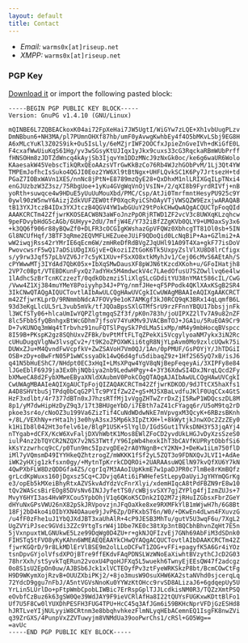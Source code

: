 ```yaml
---
layout: default
title: Contact
---
```


* *Email:* `warms0x[at]riseup.net`
* *XMPP:* `warms0x[at]riseup.net`

### PGP Key

[Download it](/files/warms0x.asc) or import the following pasted block:

    -----BEGIN PGP PUBLIC KEY BLOCK-----
    Version: GnuPG v1.4.10 (GNU/Linux)

    mQINBE6L7ZQBEACkoxK04ai72FpXeHai7JW5UgtI/WiGYw7zLQE+Xh1vbUugPLzv
    DmNBbun6+NH3MA/pl7PUmnOHXf87hb/umF0yAvwgKwhbEy4f4O5bMKvLSbj9EG8H
    A6xMLcYuKl3Z02S9ik+Ou5IsLly/6eMZjrIWF2OOCfxJpieZnGveIVh+dKiGfE0L
    F4cxafWwUiuKqS61Hg/yv3wSGsyKtUJIqx1yJkx9cuxs33cG3RqckaRBmWUbPrff
    fHNSOHm8zJDTZdWncq4kAyjSb3IjqvYm1DDzMNcJ9zNxGk0oc/ke6g6waUR6Wolo
    KAaesakW45VebscTikQRxQEoAAzsVTrGwKkBzCo76Rb4WJzhGObPvM/1Lj3Qt4YW
    TMPEmJofhcIsSuko4QGJI0Eoz2YW6Xl9tBtNgx+UHFLQvkSC1K6Py7JrtsezH+td
    PGaZ7IOBxWAVn1XES/nnNc8jPtN+E8789mzQyE28+QxDhxM1nlLRIXGqILpTNxi4
    enGJUzbzW3Z3sz/75RbgUoe+1yKu4GVgWqVnOjVsIN+/2/qXI8b9FyrdRIVfj+nB
    yoRth+suwqce4w9HDuE5yUuUuMouXbd/PMC/Csp/AtJi0TmrfmntHesyPU925c9Y
    0ywl90zW5nwY6AizjZdkVUFZEW0tfP0XqcRyiCShOAyVTjVWSQZW9EzxjwARAQAB
    tB13YXJtczB4IDx3YXJtczB4QGV4YW1wbGUuY29tPokCHwQwAQgACQUCTpFoqQId
    AAAKCRCTm42ZfjwrKKOSEACW8N3aWFoJnzPpORjRTWD1ZF2vcV3c8UWXqKLzqhcw
    9peFDvybHdG5cAGb/6UHyy+2dU/7mfjW4E/Y732iBfZZgKVb0QLY9+UMOaxSy3x6
    +k3QQ6f906r88yBQwZf0+DLFR3cOCGIgKWshazGpVFQWz0XbhcgTT81Ol0sb+5IN
    Gl8NCUfHqf/3BTF3qRme2EQVMFLHEZueeJUiF9QDoQid0LcNqBiP+Aa+GZlmi2+A
    wW2iwqjRss42rYMrIE6qEcm6W/zmHReDfRdBVgZJqUHl91A09T4Xa+gkF77isDoV
    PwovcwsrF5wQ17aDSiUDgIXGjvE+QkoziIZtGoK6Tk5UxpyZslVlXU8D8lrCfigx
    s/y9rw3Jqf57pLbVZV6Jr7c5yK1XUv+FSxXO8xtkMyhJv1/Cej06cMvS6AEtAh/S
    cPYWwwMTj3IYdAd7QbK05x+IbXqSMwDausXF8pWJN6tKzcdXKoh+u/GFoIHatjh8
    2VP7c0Bpt/VTEBDKunFyxQz7adYHx5M4mdwckV4c7LAedOfusU7SZOwllvq6e4lw
    1lAdhcSzBrTcnKCzzezT/0qdkObzmzi5liXlgSLcGDditYU38nYMAt586cIL/CwG
    /Vww4Z1Xj384muYMeY8Poiyyhp34J+PYg/nmfJHe+qF5PPodk4QKlXAxKSgB2SR4
    3IkCNwQTAQgAIQUCTovtlAIbAwULCQgHAwUVCgkICwUWAgMBAAIeAQIXgAAKCRCT
    m42ZfjwrKLprD/9RNmmbNdcA7FOVy9e1oK7AMKgf3kJ0RCQ9qK3BRx14qLqmfB6L
    93d3eKgLlcUL5rL3vub5mVk/tfJQOaBpsSXlGTMfSrU9rzFFnnYBQU17bbsjjnFk
    l3WCfSTy06+hlcaUmIwYQPZlgtmgqSZf3f/pK0n783h/joUIPXZ2lTv7A9u82nZF
    8lc5FbbSfyQBnhgxBtWcGDhm7jfsoV74YuKMv9JVACBmTOJ+JGA1u/5RuEOA9Cr9
    D+7vKUNOq3mWq4tTrbvhz91nuFQTSlPqySk7PdLMa5ixMp/mM4y9mbHocqBVspcc
    8I59B+PKspK2gz8SQhUxvZFBk/bvPtMftFLTqZPekXi5VcgylyoaNM7ykx3iN2Rc
    cUHuDugqVlgNw3lvsgCv2+/t9K2oZPOXWKii6tgR8NjYLpAvm0Mo9zxlcUQwk75i
    DUWxZJu+M4QvndFwVcpfkV+ZwZSAVoH7Vm0QJ/1An/0pPMUF/GsPOYjY/JhTDGiI
    OSB+zDy+oBwFrN05P1wWCssyaDk14wQ6d4gfu5dibaqZ9z+1Hf2S65yQ7xB/isJ6
    q41N5bHuEShC7/NHdpt0EC3xHqI+LMsXPqw4YgV8qNjBepFeqeyAi/3XIPFy8e84
    lJGeEblF69J9ja3Ex0hjNQbiya2nb9LedwHPgy+4+3Y36XdwSI4DxJNrqLQcd2Fy
    bXMweCA8d2FybXMweEByaXNldXAubmV0PokCOgQTAQgAJAIbAwULCQgHAwUVCgkI
    CwUWAgMBAAIeAQIXgAUCTpFojQIZAQAKCRCTm42ZfjwrKDKOD/9dJTtCX5haXfs1
    A4D8SHVtbuSjTPdq0bCqG2PlTc9PYIfZw2Z+gS+MJSXBaLvdfuJKlF0UqCCx4GtS
    HzF3xdlbt/4r7377dBTn0xJ7hzsRTfMj1vVggZHTwZrrDxZjI5RwP1WDQcszDL8M
    8p1/yM7dwHipHzDyZ9q3/17t3BHUgeYbD/i7EBth7aZ41cFYagq6r/U5oM9tq2rD
    pkoe3sr4o/cNoOZ3u199Va6ZizTif4CuNdWDdwNkE7mVpvgxM3QcyK+6RBzsBKnh
    +/8L/VEXhNy+rHta1hj3e0hyA3sxJ5Mp6k3IpZtXH+l+8kWytjkJnwXOc2ZzZEy0
    k1HiIb8l042Ht3ofelv61e/BlgP1USK+SlYglD/IGdSGut1TVksDNH3Y53jqAYj4
    nTYgab+dCFX/KcW6XvFaljDXVhWbtK1Mos8EWlZFoCD2yvdUkLHGJvDyXzsSzeS0
    iulP4nz2bTQYCR2NZQX7v2NS3TWtf/Y96IpWb4hexkIhT3bCAVfKUPRytObbfSi6
    kKsYzzwrhcq9cC/p0Tun9mc5IpzvgDEe2rA0YNgnB+cY2KN+J+DeKw1iLm750flD
    iMl7yVQmsmD49IYYHkeQZhtzrogZ/mWKKK1fSf2yL5ZQT3o9FDNXQvJLVI1+AdAe
    iWK2yHXjg1zkfsxn0gy/+MytnTpKrrkCDQROi+2UARAAsuWQElN97kvQfXU6Y7kN
    4QwPXbFLW8DzQDDGfa4ZS/cgrIq7M3AAoIUpKkmE7w1paDJPR0c7lmBe8rKmBQfz
    grLcdKpWuxs160jDgxsz5Cq+CJDvjq6Ati6iFWHefeStLepyDaUyiJgYHYmQGrKg
    e3/opEb5kMXeiBhyRtxAZVSkvAdYdzVcFnrXlyi/xdemHIqcA8tPdFBZN9rE8w10
    tQv2WAScsBirEOg85DVsNv6INJJyfetTS0/cWBjsvSXY7gjZYPlg4fjIzmZUJs+7
    MvyY6HYI3as4HvWPXCou5YpbOhjV1q6QKoK5CDnk2IQ2M7zjRHuIZGbsxFbrZGeY
    dHYuNxGPsVWU26nX82pSkJRVpovzjnJFqOaXke8xe9RXMFkYlB1mWjwH7h/6G8Bt
    18Fj2bD4ko4iOIbYXN4OAaue9jJvP6Zp/DFKxbST6n/W0/+DKwEn4dLwn4FXuvzG
    /u4fF0zFhe1uJ1YbQJXdJBT3xaUhAlR+4cP9JESB3MhTu/gutV5U3wqF6u/7XgL2
    UgZVYiPJsec9GVdi3ZZc9YtgTsrW4j1Dbe7KE0c38tXp3ntBQCbhBhvnZqHt7E5n
    5jVxnpuxtWLGNUkwE5Lze99DqWg0D4ZU+r+gkNJQFIzvEj7GNh69AbFiM3dSDnk0
    FIHSTq5tFVO8yKyKAhn6WMEAEQEAAYkCHwQYAQgACQUCTovtlAIbDAAKCRCTm42Z
    fjwrKGQrD/9r8LkMDlErVlBSE9m2olLLoDCFwT1ZOG+vFFi+pagyfK5A6Gr4iYOz
    tsnDpvGYjolVfsdXPOjBTre9ffEKdvFAqPDNSLWzWNoEaXiwhtBVzythCJcD2G03
    78hrXxh/stSyvkTqERun22voxU4PqoHJFXq5L5wuekh6TwnyEjEEsQW47f2adcgz
    0o8S1sU2EpOn0uw/AJBSb6Jck1xlVCTEOyfPv3ztFyeWRKSkzP8bt/BcmCOwCtFg
    H9D9WKymXojRzvB+OUUZXbiPKj2/+8jo3musW9OsuXHW6KA2staNVhd0sjcerqLq
    72YdcD9ggu7nFbJ/A5ntVGVsNnoKu0YYWzKtOHcc9rvSD8ALizaJ6+6gdqepUy5U
    YrLin5LUrlDo+pFtpWmbCpobLIWBic7ErRspGplTJJLcdkisNM0R3/TQZzXmtPSQ
    eOvbfCzBuz6k63gSW0Qe39WdJAY9F9ieVCRlAfHa8I22tQUYsFUGKxwKDttBlFo1
    Uf7U5F8Cw0lYUXDhPESFH3FUG4TPU+HcC45q3AfJGm6i59BKHcNprVFDjGzESHd8
    hJRTLveYIjNULyyiW8CRtnm3e8bbqhvhkezFlmNLyqHEbACemnEQ1IsgFK8nwZVi
    q39ZrGXS/4PunpVxZZVTuwyjm8VNMdUa39ooPwrChs1/cRSl+GO5Wg==
    =avUc
    -----END PGP PUBLIC KEY BLOCK-----

